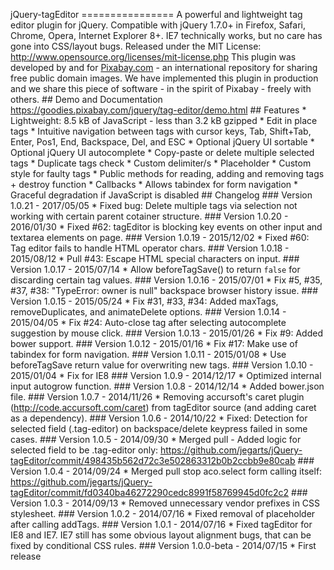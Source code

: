 jQuery-tagEditor ================ A powerful and lightweight tag editor plugin for jQuery. Compatible with jQuery 1.7.0+ in Firefox, Safari, Chrome, Opera, Internet Explorer 8+. IE7 technically works, but no care has gone into CSS/layout bugs. Released under the MIT License: http://www.opensource.org/licenses/mit-license.php This plugin was developed by and for [Pixabay.com](https://pixabay.com/) - an international repository for sharing free public domain images. We have implemented this plugin in production and we share this piece of software - in the spirit of Pixabay - freely with others. ## Demo and Documentation https://goodies.pixabay.com/jquery/tag-editor/demo.html ## Features * Lightweight: 8.5 kB of JavaScript - less than 3.2 kB gzipped * Edit in place tags * Intuitive navigation between tags with cursor keys, Tab, Shift+Tab, Enter, Pos1, End, Backspace, Del, and ESC * Optional jQuery UI sortable * Optional jQuery UI autocomplete * Copy-paste or delete multiple selected tags * Duplicate tags check * Custom delimiter/s * Placeholder * Custom style for faulty tags * Public methods for reading, adding and removing tags + destroy function * Callbacks * Allows tabindex for form navigation * Graceful degradation if JavaScript is disabled ## Changelog ### Version 1.0.21 - 2017/05/05 * Fixed bug: Delete multiple tags via selection not working with certain parent cotainer structure. ### Version 1.0.20 - 2016/01/30 * Fixed #62: tagEditor is blocking key events on other input and textarea elements on page. ### Version 1.0.19 - 2015/12/02 * Fixed #60: Tag editor fails to handle HTML operator chars. ### Version 1.0.18 - 2015/08/12 * Pull #43: Escape HTML special characters on input. ### Version 1.0.17 - 2015/07/14 * Allow beforeTagSave() to return `false` for discarding certain tag values. ### Version 1.0.16 - 2015/07/01 * Fix #5, #35, #37, #38: "TypeError: owner is null" backspace browser history issue. ### Version 1.0.15 - 2015/05/24 * Fix #31, #33, #34: Added maxTags, removeDuplicates, and animateDelete options. ### Version 1.0.14 - 2015/04/05 * Fix #24: Auto-close tag after selecting autocomplete suggestion by mouse click. ### Version 1.0.13 - 2015/01/26 * Fix #9: Added bower support. ### Version 1.0.12 - 2015/01/16 * Fix #17: Make use of tabindex for form navigation. ### Version 1.0.11 - 2015/01/08 * Use beforeTagSave return value for overwriting new tags. ### Version 1.0.10 - 2015/01/04 * Fix for IE8 ### Version 1.0.9 - 2014/12/17 * Optimized internal input autogrow function. ### Version 1.0.8 - 2014/12/14 * Added bower.json file. ### Version 1.0.7 - 2014/11/26 * Removing accursoft's caret plugin (http://code.accursoft.com/caret) from tagEditor source (and adding caret as a dependency). ### Version 1.0.6 - 2014/10/22 * Fixed: Detection for selected field (.tag-editor) on backspace/delete keypress failed in some cases. ### Version 1.0.5 - 2014/09/30 * Merged pull - Added logic for selected field to be .tag-editor only: https://github.com/jegarts/jQuery-tagEditor/commit/498435b562d72c3e502863312b0b2ccbb9e80cab ### Version 1.0.4 - 2014/09/24 * Merged pull stop aco.select form calling itself: https://github.com/jegarts/jQuery-tagEditor/commit/fd0340ba46272290cedc8991f58769945d0fc2c2 ### Version 1.0.3 - 2014/09/13 * Removed unnecessary vendor prefixes in CSS stylesheet. ### Version 1.0.2 - 2014/07/16 * Fixed removal of placeholder after calling addTags. ### Version 1.0.1 - 2014/07/16 * Fixed tagEditor for IE8 and IE7. IE7 still has some obvious layout alignment bugs, that can be fixed by conditional CSS rules. ### Version 1.0.0-beta - 2014/07/15 * First release